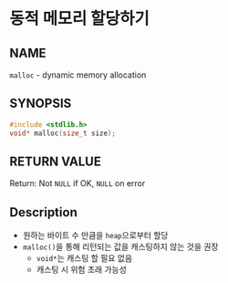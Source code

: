 # 동적 메모리 할당하기
## NAME
`malloc` - dynamic memory allocation
## SYNOPSIS
```c
#include <stdlib.h>
void* malloc(size_t size);
```
## RETURN VALUE
Return: Not `NULL` if OK, `NULL` on error
## Description
* 원하는 바이트 수 만큼을 `heap`으로부터 할당
* `malloc()`을 통해 리턴되는 값을 캐스팅하지 않는 것을 권장
	* `void*`는 캐스팅 할 필요 없음
	* 캐스팅 시 위험 초래 가능성

